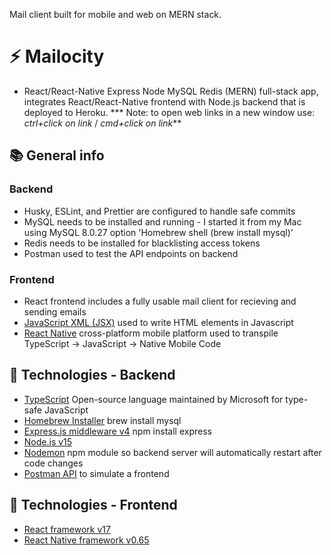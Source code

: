 Mail client built for mobile and web on MERN stack.

# :zap: Mailocity

* React/React-Native Express Node MySQL Redis (MERN) full-stack app, integrates React/React-Native frontend with Node.js backend that is deployed to Heroku.
*** Note: to open web links in a new window use: _ctrl+click on link_ /  _cmd+click on link_**

## :books: General info

### Backend

* Husky, ESLint, and Prettier are configured to handle safe commits
* MySQL needs to be installed and running - I started it from my Mac using MySQL 8.0.27 option 'Homebrew shell (brew install mysql)'
* Redis needs to be installed for blacklisting access tokens
* Postman used to test the API endpoints on backend

### Frontend

* React frontend includes a fully usable mail client for recieving and sending emails
* [JavaScript XML (JSX)](https://reactjs.org/docs/introducing-jsx.html) used to write HTML elements in Javascript
* [React Native](https://reactnative.dev/docs/accessibilityinfo) cross-platform mobile platform used to transpile TypeScript -> JavaScript -> Native Mobile Code

## :signal_strength: Technologies - Backend

* [TypeScript](https://nodejs.dev/learn/nodejs-with-typescript) Open-source language maintained by Microsoft for type-safe JavaScript
* [Homebrew Installer](https://formulae.brew.sh/formula/mysql) brew install mysql
* [Express.js middleware v4](https://expressjs.com/) npm install express
* [Node.js v15](https://nodejs.org/es/)
* [Nodemon](https://www.npmjs.com/package/nodemon) npm module so backend server will automatically restart after code changes
* [Postman API](https://www.postman.com/downloads/) to simulate a frontend

## :signal_strength: Technologies - Frontend

* [React framework v17](https://reactjs.org/)
* [React Native framework v0.65](https://reactjs.org/)
